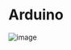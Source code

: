 # Arduino

![image](https://github.com/Craniace/Arduino/assets/100042684/b057993c-39e9-4637-858a-5cf8c9d75a2f)
